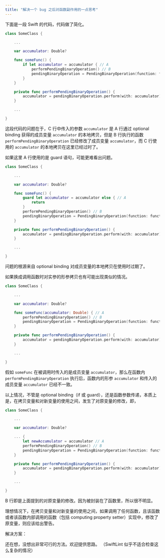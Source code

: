 ```yaml
---
title: "解决一个 bug 之后对函数副作用的一点思考"
---
```


下面是一段 Swift 的代码，代码做了简化。

```swift
class SomeClass {

    ...

    var accumulator: Double?

    func someFunc() {
        if let accumulator = accumulator { // A
            performPendingBinaryOperation() // B
            pendingBinaryOperation = PendingBinaryOperation(function: function, firstOperand: accumulator) // C
        }
    }

    private func performPendingBinaryOperation() {
        accumulator = pendingBinaryOperation.perform(with: accumulator)
    }

    ...

}
```

这段代码的问题在于，C 行中传入的参数 `accumulator` 是 A 行通过 optional binding 获得的成员变量 `accumulator` 的本地拷贝，但是 B 行执行的函数 `performPendingBinaryOperation` 已经修改了成员变量 `accumulator`，而 C 行使用的 `accumulator` 的本地拷贝在这里已经过时了。

如果这里 A 行使用的是 guard 语句，可能更难看出问题。

```swift
class SomeClass {

    ...

    var accumulator: Double?

    func someFunc() {
        guard let accumulator = accumulator else { // A
            return
        }
        performPendingBinaryOperation() // B
        pendingBinaryOperation = PendingBinaryOperation(function: function, firstOperand: accumulator) // C
    }

    private func performPendingBinaryOperation() {
        accumulator = pendingBinaryOperation.perform(with: accumulator)
    }

    ...

}
```

问题的根源来自 optional binding 对成员变量的本地拷贝在使用时过期了。

如果换成调用函数时对实参的形参拷贝也有可能出现类似的情况。

```swift
class SomeClass {

    ...

    var accumulator: Double?

    func someFunc(accumulator: Double) { // A
        performPendingBinaryOperation() // B
        pendingBinaryOperation = PendingBinaryOperation(function: function, firstOperand: accumulator) // C
    }

    private func performPendingBinaryOperation() {
        accumulator = pendingBinaryOperation.perform(with: accumulator)
    }

    ...

}
```

假如 `someFunc` 在被调用时传入的是成员变量 `accumulator`，那么在函数内 `performPendingBinaryOperation` 执行后，函数内的形参 `accumulator` 和传入的成员变量 `accumulator` 已经不一致。

以上情况，不管是 optional binding（if 或 guard），还是函数参数传递，本质上是，在拷贝变量和对新变量的使用之间，发生了对原变量的修改，即，

```swift
class SomeClass {

    ...

    var accumulator: Double?

    ... {
        let newAccumulator = accumulator // A
        performPendingBinaryOperation() // B
        pendingBinaryOperation = PendingBinaryOperation(function: function, firstOperand: accumulator) // C
    }

    private func performPendingBinaryOperation() {
        accumulator = pendingBinaryOperation.perform(with: accumulator)
    }

    ...

}
```

B 行即是上面提到的对原变量的修改。因为被封装在了函数里，所以很不明显。

理想情况下，在拷贝变量和对新变量的使用之间，如果调用了任何函数，且该函数或者该函数内部调用的函数（包括 computing property setter）实现中，修改了原变量，则应该给出警告。

解决方案：

还在想，没想出非常可行的方法。欢迎提供思路。
（SwiftLint 似乎不适合检查这么复杂的情况）